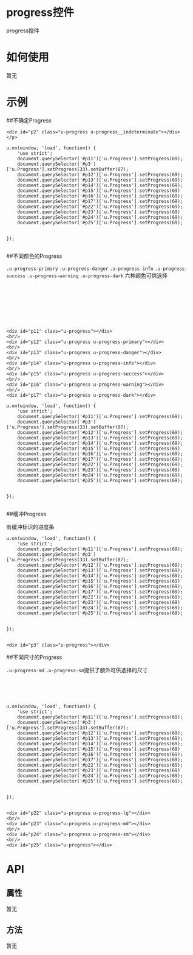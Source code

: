 # progress控件

progress控件

# 如何使用

暂无

# 示例


##不确定Progress
<div class="example-content"><div id="p2" class="u-progress u-progress__indeterminate"></div>
</p>
</div>
<div class="jstag" style="display:none">u.on(window, 'load', function() {
    'use strict';
    document.querySelector('#p11')['u.Progress'].setProgress(69);
    document.querySelector('#p3')['u.Progress'].setProgress(33).setBuffer(87);
    document.querySelector('#p12')['u.Progress'].setProgress(69);
    document.querySelector('#p13')['u.Progress'].setProgress(69);
    document.querySelector('#p14')['u.Progress'].setProgress(69);
    document.querySelector('#p15')['u.Progress'].setProgress(69)
    document.querySelector('#p16')['u.Progress'].setProgress(69);
    document.querySelector('#p17')['u.Progress'].setProgress(69);
    document.querySelector('#p22')['u.Progress'].setProgress(69);
    document.querySelector('#p23')['u.Progress'].setProgress(69)
    document.querySelector('#p24')['u.Progress'].setProgress(69);
    document.querySelector('#p25')['u.Progress'].setProgress(69);

});
</div>
<div class="examples-code"><pre><code>&lt;div id="p2" class="u-progress u-progress__indeterminate">&lt;/div>
&lt;/p></code></pre>
</div>
<div class="examples-code"><pre><code>u.on(window, 'load', function() {
    'use strict';
    document.querySelector('#p11')['u.Progress'].setProgress(69);
    document.querySelector('#p3')['u.Progress'].setProgress(33).setBuffer(87);
    document.querySelector('#p12')['u.Progress'].setProgress(69);
    document.querySelector('#p13')['u.Progress'].setProgress(69);
    document.querySelector('#p14')['u.Progress'].setProgress(69);
    document.querySelector('#p15')['u.Progress'].setProgress(69)
    document.querySelector('#p16')['u.Progress'].setProgress(69);
    document.querySelector('#p17')['u.Progress'].setProgress(69);
    document.querySelector('#p22')['u.Progress'].setProgress(69);
    document.querySelector('#p23')['u.Progress'].setProgress(69)
    document.querySelector('#p24')['u.Progress'].setProgress(69);
    document.querySelector('#p25')['u.Progress'].setProgress(69);

});</code></pre>
</div>

##不同颜色的Progress

 `.u-progress-primary` `.u-progress-danger` `.u-progress-info` `.u-progress-success` `.u-progress-warning` `.u-progress-dark` 六种颜色可供选择
<div class="example-content"><div id="p11" class="u-progress"></div>
<br/>
<div id="p12" class="u-progress u-progress-primary"></div>
<br/>
<div id="p13" class="u-progress u-progress-danger"></div>
<br/>
<div id="p14" class="u-progress u-progress-info"></div>
<br/>
<div id="p15" class="u-progress u-progress-success"></div>
<br/>
<div id="p16" class="u-progress u-progress-warning"></div>
<br/>
<div id="p17" class="u-progress u-progress-dark"></div>
</div>
<div class="jstag" style="display:none">u.on(window, 'load', function() {
    'use strict';
    document.querySelector('#p11')['u.Progress'].setProgress(69);
    document.querySelector('#p3')['u.Progress'].setProgress(33).setBuffer(87);
    document.querySelector('#p12')['u.Progress'].setProgress(69);
    document.querySelector('#p13')['u.Progress'].setProgress(69);
    document.querySelector('#p14')['u.Progress'].setProgress(69);
    document.querySelector('#p15')['u.Progress'].setProgress(69)
    document.querySelector('#p16')['u.Progress'].setProgress(69);
    document.querySelector('#p17')['u.Progress'].setProgress(69);
    document.querySelector('#p22')['u.Progress'].setProgress(69);
    document.querySelector('#p23')['u.Progress'].setProgress(69)
    document.querySelector('#p24')['u.Progress'].setProgress(69);
    document.querySelector('#p25')['u.Progress'].setProgress(69);

});
</div>
<div class="examples-code"><pre><code>&lt;div id="p11" class="u-progress">&lt;/div>
&lt;br/>
&lt;div id="p12" class="u-progress u-progress-primary">&lt;/div>
&lt;br/>
&lt;div id="p13" class="u-progress u-progress-danger">&lt;/div>
&lt;br/>
&lt;div id="p14" class="u-progress u-progress-info">&lt;/div>
&lt;br/>
&lt;div id="p15" class="u-progress u-progress-success">&lt;/div>
&lt;br/>
&lt;div id="p16" class="u-progress u-progress-warning">&lt;/div>
&lt;br/>
&lt;div id="p17" class="u-progress u-progress-dark">&lt;/div></code></pre>
</div>
<div class="examples-code"><pre><code>u.on(window, 'load', function() {
    'use strict';
    document.querySelector('#p11')['u.Progress'].setProgress(69);
    document.querySelector('#p3')['u.Progress'].setProgress(33).setBuffer(87);
    document.querySelector('#p12')['u.Progress'].setProgress(69);
    document.querySelector('#p13')['u.Progress'].setProgress(69);
    document.querySelector('#p14')['u.Progress'].setProgress(69);
    document.querySelector('#p15')['u.Progress'].setProgress(69)
    document.querySelector('#p16')['u.Progress'].setProgress(69);
    document.querySelector('#p17')['u.Progress'].setProgress(69);
    document.querySelector('#p22')['u.Progress'].setProgress(69);
    document.querySelector('#p23')['u.Progress'].setProgress(69)
    document.querySelector('#p24')['u.Progress'].setProgress(69);
    document.querySelector('#p25')['u.Progress'].setProgress(69);

});</code></pre>
</div>

##缓冲Progress

有缓冲标识的进度条
<div class="jstag" style="display:none">u.on(window, 'load', function() {
    'use strict';
    document.querySelector('#p11')['u.Progress'].setProgress(69);
    document.querySelector('#p3')['u.Progress'].setProgress(33).setBuffer(87);
    document.querySelector('#p12')['u.Progress'].setProgress(69);
    document.querySelector('#p13')['u.Progress'].setProgress(69);
    document.querySelector('#p14')['u.Progress'].setProgress(69);
    document.querySelector('#p15')['u.Progress'].setProgress(69)
    document.querySelector('#p16')['u.Progress'].setProgress(69);
    document.querySelector('#p17')['u.Progress'].setProgress(69);
    document.querySelector('#p22')['u.Progress'].setProgress(69);
    document.querySelector('#p23')['u.Progress'].setProgress(69)
    document.querySelector('#p24')['u.Progress'].setProgress(69);
    document.querySelector('#p25')['u.Progress'].setProgress(69);

});
</div>
<div class="example-content"><div id="p3" class="u-progress"></div>
</div>
<div class="examples-code"><pre><code>u.on(window, 'load', function() {
    'use strict';
    document.querySelector('#p11')['u.Progress'].setProgress(69);
    document.querySelector('#p3')['u.Progress'].setProgress(33).setBuffer(87);
    document.querySelector('#p12')['u.Progress'].setProgress(69);
    document.querySelector('#p13')['u.Progress'].setProgress(69);
    document.querySelector('#p14')['u.Progress'].setProgress(69);
    document.querySelector('#p15')['u.Progress'].setProgress(69)
    document.querySelector('#p16')['u.Progress'].setProgress(69);
    document.querySelector('#p17')['u.Progress'].setProgress(69);
    document.querySelector('#p22')['u.Progress'].setProgress(69);
    document.querySelector('#p23')['u.Progress'].setProgress(69)
    document.querySelector('#p24')['u.Progress'].setProgress(69);
    document.querySelector('#p25')['u.Progress'].setProgress(69);

});</code></pre>
</div>
<div class="examples-code"><pre><code>&lt;div id="p3" class="u-progress">&lt;/div></code></pre>
</div>

##不同尺寸的Progress

`.u-progress-md` `.u-progress-sm`提供了额外可供选择的尺寸
<div class="jstag" style="display:none">u.on(window, 'load', function() {
    'use strict';
    document.querySelector('#p11')['u.Progress'].setProgress(69);
    document.querySelector('#p3')['u.Progress'].setProgress(33).setBuffer(87);
    document.querySelector('#p12')['u.Progress'].setProgress(69);
    document.querySelector('#p13')['u.Progress'].setProgress(69);
    document.querySelector('#p14')['u.Progress'].setProgress(69);
    document.querySelector('#p15')['u.Progress'].setProgress(69)
    document.querySelector('#p16')['u.Progress'].setProgress(69);
    document.querySelector('#p17')['u.Progress'].setProgress(69);
    document.querySelector('#p22')['u.Progress'].setProgress(69);
    document.querySelector('#p23')['u.Progress'].setProgress(69)
    document.querySelector('#p24')['u.Progress'].setProgress(69);
    document.querySelector('#p25')['u.Progress'].setProgress(69);

});
</div>
<div class="example-content"><div id="p22" class="u-progress u-progress-lg"></div>
<br/>
<div id="p23" class="u-progress u-progress-md"></div>
<br/>
<div id="p24" class="u-progress u-progress-sm"></div>
<br/>
<div id="p25" class="u-progress"></div>
</div>
<div class="examples-code"><pre><code>u.on(window, 'load', function() {
    'use strict';
    document.querySelector('#p11')['u.Progress'].setProgress(69);
    document.querySelector('#p3')['u.Progress'].setProgress(33).setBuffer(87);
    document.querySelector('#p12')['u.Progress'].setProgress(69);
    document.querySelector('#p13')['u.Progress'].setProgress(69);
    document.querySelector('#p14')['u.Progress'].setProgress(69);
    document.querySelector('#p15')['u.Progress'].setProgress(69)
    document.querySelector('#p16')['u.Progress'].setProgress(69);
    document.querySelector('#p17')['u.Progress'].setProgress(69);
    document.querySelector('#p22')['u.Progress'].setProgress(69);
    document.querySelector('#p23')['u.Progress'].setProgress(69)
    document.querySelector('#p24')['u.Progress'].setProgress(69);
    document.querySelector('#p25')['u.Progress'].setProgress(69);

});</code></pre>
</div>
<div class="examples-code"><pre><code>&lt;div id="p22" class="u-progress u-progress-lg">&lt;/div>
&lt;br/>
&lt;div id="p23" class="u-progress u-progress-md">&lt;/div>
&lt;br/>
&lt;div id="p24" class="u-progress u-progress-sm">&lt;/div>
&lt;br/>
&lt;div id="p25" class="u-progress">&lt;/div></code></pre>
</div>


<!--### 示例1

示例1说明

### 示例2

示例2说-->

# API

## 属性

暂无
<!--### 属性1

属性1说明

### 属性2

属性2说明-->

## 方法

暂无
<!--### 方法1

方法1说明

### 方法2

方法2说明-->
